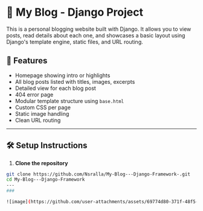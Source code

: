 # 📝 My Blog - Django Project

This is a personal blogging website built with Django. It allows you to view posts, read details about each one, and showcases a basic layout using Django's template engine, static files, and URL routing.


## 🚀 Features

- Homepage showing intro or highlights
- All blog posts listed with titles, images, excerpts
- Detailed view for each blog post
- 404 error page
- Modular template structure using `base.html`
- Custom CSS per page
- Static image handling
- Clean URL routing

---

## 🛠️ Setup Instructions

1. **Clone the repository**  
```bash
git clone https://github.com/Nsralla/My-Blog---Django-Framework-.git
cd My-Blog---Django-Framework
---
###

![image](https://github.com/user-attachments/assets/69774d80-371f-48f5-a251-3cbf8bb10a68)
